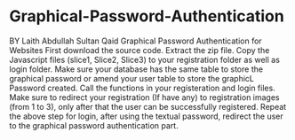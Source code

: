 # Graphical-Password-Authentication
BY Laith Abdullah Sultan Qaid
Graphical Password Authentication for Websites
First download the source code.
Extract the zip file. 
Copy the Javascript files (slice1, Slice2, Slice3) to your registration folder as well as login folder.
Make sure your database has the same table to store the graphical password or amend your user table to store the graphicL Password created.
Call the functions in your registeration and login files.
Make sure to redirect your registration (If have any) to registration images (from 1 to 3), only after that the user can be successfully registered.
Repeat the above step for login, after using the textual password, redirect the user to the graphical password authentication part.
